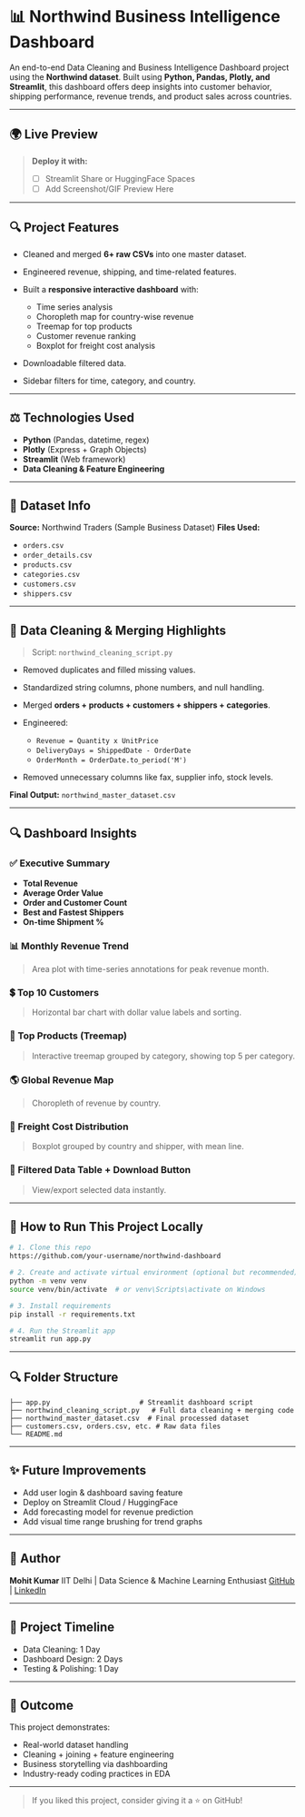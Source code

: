 # 📊 Northwind Business Intelligence Dashboard

An end-to-end Data Cleaning and Business Intelligence Dashboard project using the **Northwind dataset**.
Built using **Python, Pandas, Plotly, and Streamlit**, this dashboard offers deep insights into customer behavior, shipping performance, revenue trends, and product sales across countries.

---

## 🌍 Live Preview

> **Deploy it with:**
>
> * [ ] Streamlit Share or HuggingFace Spaces
> * [ ] Add Screenshot/GIF Preview Here

---

## 🔍 Project Features

* Cleaned and merged **6+ raw CSVs** into one master dataset.
* Engineered revenue, shipping, and time-related features.
* Built a **responsive interactive dashboard** with:

  * Time series analysis
  * Choropleth map for country-wise revenue
  * Treemap for top products
  * Customer revenue ranking
  * Boxplot for freight cost analysis
* Downloadable filtered data.
* Sidebar filters for time, category, and country.

---

## ⚖️ Technologies Used

* **Python** (Pandas, datetime, regex)
* **Plotly** (Express + Graph Objects)
* **Streamlit** (Web framework)
* **Data Cleaning & Feature Engineering**

---

## 📄 Dataset Info

**Source:** Northwind Traders (Sample Business Dataset)
**Files Used:**

* `orders.csv`
* `order_details.csv`
* `products.csv`
* `categories.csv`
* `customers.csv`
* `shippers.csv`

---

## 🤧 Data Cleaning & Merging Highlights

> Script: `northwind_cleaning_script.py`

* Removed duplicates and filled missing values.
* Standardized string columns, phone numbers, and null handling.
* Merged **orders + products + customers + shippers + categories**.
* Engineered:

  * `Revenue = Quantity x UnitPrice`
  * `DeliveryDays = ShippedDate - OrderDate`
  * `OrderMonth = OrderDate.to_period('M')`
* Removed unnecessary columns like fax, supplier info, stock levels.

**Final Output:** `northwind_master_dataset.csv`

---

## 🔍 Dashboard Insights

### ✅ Executive Summary

* **Total Revenue**
* **Average Order Value**
* **Order and Customer Count**
* **Best and Fastest Shippers**
* **On-time Shipment %**

### 📊 Monthly Revenue Trend

> Area plot with time-series annotations for peak revenue month.

### 💲 Top 10 Customers

> Horizontal bar chart with dollar value labels and sorting.

### 🍬 Top Products (Treemap)

> Interactive treemap grouped by category, showing top 5 per category.

### 🌎 Global Revenue Map

> Choropleth of revenue by country.

### 🚶️ Freight Cost Distribution

> Boxplot grouped by country and shipper, with mean line.

### 📃 Filtered Data Table + Download Button

> View/export selected data instantly.

---

## 🔧 How to Run This Project Locally

```bash
# 1. Clone this repo
https://github.com/your-username/northwind-dashboard

# 2. Create and activate virtual environment (optional but recommended)
python -m venv venv
source venv/bin/activate  # or venv\Scripts\activate on Windows

# 3. Install requirements
pip install -r requirements.txt

# 4. Run the Streamlit app
streamlit run app.py
```

---

## 🔍 Folder Structure

```
├── app.py                      # Streamlit dashboard script
├── northwind_cleaning_script.py   # Full data cleaning + merging code
├── northwind_master_dataset.csv  # Final processed dataset
├── customers.csv, orders.csv, etc. # Raw data files
└── README.md
```

---

## ✨ Future Improvements

* Add user login & dashboard saving feature
* Deploy on Streamlit Cloud / HuggingFace
* Add forecasting model for revenue prediction
* Add visual time range brushing for trend graphs

---

## 👤 Author

**Mohit Kumar**
IIT Delhi | Data Science & Machine Learning Enthusiast
[GitHub](https://github.com/your-username) | [LinkedIn](https://linkedin.com/in/your-profile)

---

## 📅 Project Timeline

* Data Cleaning: 1 Day
* Dashboard Design: 2 Days
* Testing & Polishing: 1 Day

---

## 🎯 Outcome

This project demonstrates:

* Real-world dataset handling
* Cleaning + joining + feature engineering
* Business storytelling via dashboarding
* Industry-ready coding practices in EDA

---

> If you liked this project, consider giving it a ⭐ on GitHub!

